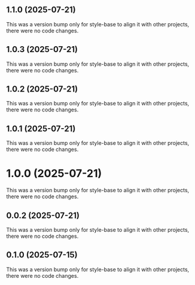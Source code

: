 ## 1.1.0 (2025-07-21)

This was a version bump only for style-base to align it with other projects, there were no code changes.

## 1.0.3 (2025-07-21)

This was a version bump only for style-base to align it with other projects, there were no code changes.

## 1.0.2 (2025-07-21)

This was a version bump only for style-base to align it with other projects, there were no code changes.

## 1.0.1 (2025-07-21)

This was a version bump only for style-base to align it with other projects, there were no code changes.

# 1.0.0 (2025-07-21)

This was a version bump only for style-base to align it with other projects, there were no code changes.

## 0.0.2 (2025-07-21)

This was a version bump only for style-base to align it with other projects, there were no code changes.

## 0.1.0 (2025-07-15)

This was a version bump only for style-base to align it with other projects, there were no code changes.
